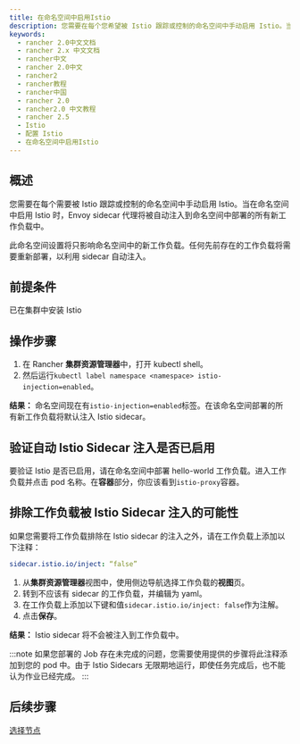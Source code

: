 ```yaml
---
title: 在命名空间中启用Istio
description: 您需要在每个您希望被 Istio 跟踪或控制的命名空间中手动启用 Istio。当在命名空间中启用 Istio 时，Envoy sidecar 代理将被自动注入到命名空间中部署的所有新工作负载中。此命名空间设置将只影响命名空间中的新工作负载。任何先前存在的工作负载将需要重新部署，以利用 sidecar 自动注入。
keywords:
  - rancher 2.0中文文档
  - rancher 2.x 中文文档
  - rancher中文
  - rancher 2.0中文
  - rancher2
  - rancher教程
  - rancher中国
  - rancher 2.0
  - rancher2.0 中文教程
  - rancher 2.5
  - Istio
  - 配置 Istio
  - 在命名空间中启用Istio
---
```


## 概述

您需要在每个需要被 Istio 跟踪或控制的命名空间中手动启用 Istio。当在命名空间中启用 Istio 时，Envoy sidecar 代理将被自动注入到命名空间中部署的所有新工作负载中。

此命名空间设置将只影响命名空间中的新工作负载。任何先前存在的工作负载将需要重新部署，以利用 sidecar 自动注入。

## 前提条件

已在集群中安装 Istio

## 操作步骤

1. 在 Rancher **集群资源管理器**中，打开 kubectl shell。
1. 然后运行`kubectl label namespace <namespace> istio-injection=enabled`。

**结果：** 命名空间现在有`istio-injection=enabled`标签。在该命名空间部署的所有新工作负载将默认注入 Istio sidecar。

## 验证自动 Istio Sidecar 注入是否已启用

要验证 Istio 是否已启用，请在命名空间中部署 hello-world 工作负载。进入工作负载并点击 pod 名称。在**容器**部分，你应该看到`istio-proxy`容器。

## 排除工作负载被 Istio Sidecar 注入的可能性

如果您需要将工作负载排除在 Istio sidecar 的注入之外，请在工作负载上添加以下注释：

```yaml
sidecar.istio.io/inject: “false”
```

1. 从**集群资源管理器**视图中，使用侧边导航选择工作负载的**视图**页。
1. 转到不应该有 sidecar 的工作负载，并编辑为 yaml。
1. 在工作负载上添加以下键和值`sidecar.istio.io/inject: false`作为注解。
1. 点击**保存**。

**结果：** Istio sidecar 将不会被注入到工作负载中。

:::note
如果您部署的 Job 存在未完成的问题，您需要使用提供的步骤将此注释添加到您的 pod 中。由于 Istio Sidecars 无限期地运行，即使任务完成后，也不能认为作业已经完成。
:::

## 后续步骤

[选择节点](/docs/rancher2/istio/2.3.x-2.4.x/setup/node-selectors/_index)
